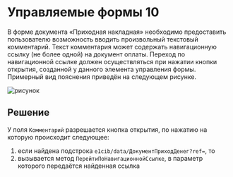 # Управляемые формы 10

В форме документа «Приходная накладная» необходимо предоставить пользователю возможность вводить произвольный текстовый комментарий. Текст комментария может содержать навигационную ссылку (не более одной) на документ оплаты. Переход по навигационной ссылке должен осуществляться при нажатии кнопки открытия, созданной у данного элемента управления формы. Примерный вид пояснения приведён на следующем рисунке.

![рисунок](https://github.com/SpaceHead1C/Spec/blob/master/doc/src/5.10.png)

## Решение

У поля `Комментарий` разрешается кнопка открытия, по нажатию на которую происходит следующее:
1. если найдена подстрока `e1cib/data/ДокументПриходДенег?ref=`, то
2. вызывается метод `ПерейтиПоНавигационнойСсылке`, в параметр которого передаётся найденная ссылка
